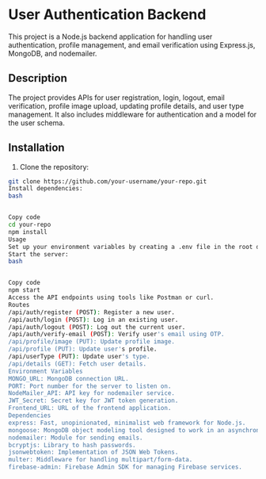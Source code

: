 # User Authentication Backend

This project is a Node.js backend application for handling user authentication, profile management, and email verification using Express.js, MongoDB, and nodemailer.

## Description

The project provides APIs for user registration, login, logout, email verification, profile image upload, updating profile details, and user type management. It also includes middleware for authentication and a model for the user schema.

## Installation

1. Clone the repository:

```bash
git clone https://github.com/your-username/your-repo.git
Install dependencies:
bash


Copy code
cd your-repo
npm install
Usage
Set up your environment variables by creating a .env file in the root directory. You can use the .env.example file as a template.
Start the server:
bash


Copy code
npm start
Access the API endpoints using tools like Postman or curl.
Routes
/api/auth/register (POST): Register a new user.
/api/auth/login (POST): Log in an existing user.
/api/auth/logout (POST): Log out the current user.
/api/auth/verify-email (POST): Verify user's email using OTP.
/api/profile/image (PUT): Update profile image.
/api/profile (PUT): Update user's profile.
/api/userType (PUT): Update user's type.
/api/details (GET): Fetch user details.
Environment Variables
MONGO_URL: MongoDB connection URL.
PORT: Port number for the server to listen on.
NodeMailer_API: API key for nodemailer service.
JWT_Secret: Secret key for JWT token generation.
Frontend_URL: URL of the frontend application.
Dependencies
express: Fast, unopinionated, minimalist web framework for Node.js.
mongoose: MongoDB object modeling tool designed to work in an asynchronous environment.
nodemailer: Module for sending emails.
bcryptjs: Library to hash passwords.
jsonwebtoken: Implementation of JSON Web Tokens.
multer: Middleware for handling multipart/form-data.
firebase-admin: Firebase Admin SDK for managing Firebase services.
```
